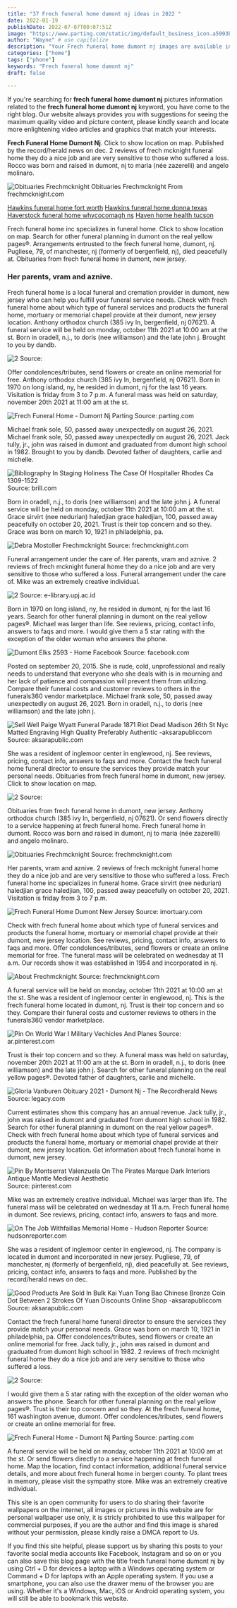 ```yaml
---
title: "37 Frech funeral home dumont nj ideas in 2022 "
date: 2022-01-19
publishDate: 2022-07-07T00:07:51Z
image: "https://www.parting.com/static/img/default_business_icon.a5993ba735fe.jpg"
author: "Wayne" # use capitalize
description: "Your Frech funeral home dumont nj images are available in this site. Frech funeral home dumont nj are a topic that is being searched for and liked by netizens today. You can Find and Download the Frech funeral home dumont nj files here. Find and Download all royalty-free photos and vectors."
categories: ["home"]
tags: ["phone"]
keywords: "Frech funeral home dumont nj"
draft: false

---
```


If you're searching for **frech funeral home dumont nj** pictures information related to the **frech funeral home dumont nj** keyword, you have come to the right  blog.  Our website always  provides you with  suggestions  for seeing  the maximum  quality video and picture  content, please kindly search and locate more enlightening video articles and graphics  that match your interests.

**Frech Funeral Home Dumont Nj**. Click to show location on map. Published by the record/herald news on dec. 2 reviews of frech mcknight funeral home they do a nice job and are very sensitive to those who suffered a loss. Rocco was born and raised in dumont, nj to maria (née zazerelli) and angelo molinaro.

![Obituaries Frechmcknight](https://i1.wp.com/frechmcknight.com/wp-content/uploads/2019/04/cropped-lilyIcon2.jpg?fit=512%2C512&amp;ssl=1 "Obituaries Frechmcknight")
Obituaries Frechmcknight From frechmcknight.com

[Hawkins funeral home fort worth](/hawkins-funeral-home-fort-worth/)
[Hawkins funeral home donna texas](/hawkins-funeral-home-donna-texas/)
[Haverstock funeral home whycocomagh ns](/haverstock-funeral-home-whycocomagh-ns/)
[Haven home health tucson](/haven-home-health-tucson/)

Frech funeral home inc specializes in funeral home. Click to show location on map. Search for other funeral planning in dumont on the real yellow pages®. Arrangements entrusted to the frech funeral home, dumont, nj. Pugliese, 79, of manchester, nj (formerly of bergenfield, nj), died peacefully at. Obituaries from frech funeral home in dumont, new jersey.

### Her parents, vram and aznive.

Frech funeral home is a local funeral and cremation provider in dumont, new jersey who can help you fulfill your funeral service needs. Check with frech funeral home about which type of funeral services and products the funeral home, mortuary or memorial chapel provide at their dumont, new jersey location. Anthony orthodox church (385 ivy ln, bergenfield, nj 07621). A funeral service will be held on monday, october 11th 2021 at 10:00 am at the st. Born in oradell, n.j., to doris (nee williamson) and the late john j. Brought to you by dandb.


![2](p25Q0Kc2_V-s1M "2")
Source: 

Offer condolences/tributes, send flowers or create an online memorial for free. Anthony orthodox church (385 ivy ln, bergenfield, nj 07621). Born in 1970 on long island, ny, he resided in dumont, nj for the last 16 years. Visitation is friday from 3 to 7 p.m. A funeral mass was held on saturday, november 20th 2021 at 11:00 am at the st.

![Frech Funeral Home - Dumont Nj Parting](https://parting.s3.amazonaws.com/cache/a9/cf/a9cfbdbdba00e4f243c3d25821e34c9b.jpg "Frech Funeral Home - Dumont Nj Parting")
Source: parting.com

Michael frank sole, 50, passed away unexpectedly on august 26, 2021. Michael frank sole, 50, passed away unexpectedly on august 26, 2021. Jack tully, jr., john was raised in dumont and graduated from dumont high school in 1982. Brought to you by dandb. Devoted father of daughters, carlie and michelle.

![Bibliography In Staging Holiness The Case Of Hospitaller Rhodes Ca 1309-1522](https://brill.com/cover/covers/9789004444225.jpg "Bibliography In Staging Holiness The Case Of Hospitaller Rhodes Ca 1309-1522")
Source: brill.com

Born in oradell, n.j., to doris (nee williamson) and the late john j. A funeral service will be held on monday, october 11th 2021 at 10:00 am at the st. Grace sirvirt (nee nedurian) haledjian grace haledjian, 100, passed away peacefully on october 20, 2021. Trust is their top concern and so they. Grace was born on march 10, 1921 in philadelphia, pa.

![Debra Mostoller Frechmcknight](https://i0.wp.com/frechmcknight.com/wp-content/uploads/2021/03/MOSTOLLER.png?fit=1080%2C1512&amp;ssl=1 "Debra Mostoller Frechmcknight")
Source: frechmcknight.com

Funeral arrangement under the care of. Her parents, vram and aznive. 2 reviews of frech mcknight funeral home they do a nice job and are very sensitive to those who suffered a loss. Funeral arrangement under the care of. Mike was an extremely creative individual.

![2](ogxw0mJ-pwsWqM "2")
Source: e-library.upj.ac.id

Born in 1970 on long island, ny, he resided in dumont, nj for the last 16 years. Search for other funeral planning in dumont on the real yellow pages®. Michael was larger than life. See reviews, pricing, contact info, answers to faqs and more. I would give them a 5 star rating with the exception of the older woman who answers the phone.

![Dumont Elks 2593 - Home Facebook](https://lookaside.fbsbx.com/lookaside/crawler/media/?media_id=113413773350347 "Dumont Elks 2593 - Home Facebook")
Source: facebook.com

Posted on september 20, 2015. She is rude, cold, unprofessional and really needs to understand that everyone who she deals with is in mourning and her lack of patience and compassion will prevent them from utilizing. Compare their funeral costs and customer reviews to others in the funerals360 vendor marketplace. Michael frank sole, 50, passed away unexpectedly on august 26, 2021. Born in oradell, n.j., to doris (nee williamson) and the late john j.

![Sell Well Paige Wyatt Funeral Parade 1871 Riot Dead Madison 26th St Nyc Matted Engraving High Quality Preferably Authentic -aksarapubliccom](https://i.ebayimg.com/images/g/ZPgAAOSwLs5XKNHd/s-l300.jpg "Sell Well Paige Wyatt Funeral Parade 1871 Riot Dead Madison 26th St Nyc Matted Engraving High Quality Preferably Authentic -aksarapubliccom")
Source: aksarapublic.com

She was a resident of inglemoor center in englewood, nj. See reviews, pricing, contact info, answers to faqs and more. Contact the frech funeral home funeral director to ensure the services they provide match your personal needs. Obituaries from frech funeral home in dumont, new jersey. Click to show location on map.

![2](p25Q0Kc2_V-s1M "2")
Source: 

Obituaries from frech funeral home in dumont, new jersey. Anthony orthodox church (385 ivy ln, bergenfield, nj 07621). Or send flowers directly to a service happening at frech funeral home. Frech funeral home in dumont. Rocco was born and raised in dumont, nj to maria (née zazerelli) and angelo molinaro.

![Obituaries Frechmcknight](https://i1.wp.com/frechmcknight.com/wp-content/uploads/2019/04/cropped-lilyIcon2.jpg?fit=512%2C512&amp;ssl=1 "Obituaries Frechmcknight")
Source: frechmcknight.com

Her parents, vram and aznive. 2 reviews of frech mcknight funeral home they do a nice job and are very sensitive to those who suffered a loss. Frech funeral home inc specializes in funeral home. Grace sirvirt (nee nedurian) haledjian grace haledjian, 100, passed away peacefully on october 20, 2021. Visitation is friday from 3 to 7 p.m.

![Frech Funeral Home Dumont New Jersey](https://www.imortuary.com/images/ph-images/14.jpg "Frech Funeral Home Dumont New Jersey")
Source: imortuary.com

Check with frech funeral home about which type of funeral services and products the funeral home, mortuary or memorial chapel provide at their dumont, new jersey location. See reviews, pricing, contact info, answers to faqs and more. Offer condolences/tributes, send flowers or create an online memorial for free. The funeral mass will be celebrated on wednesday at 11 a.m. Our records show it was established in 1954 and incorporated in nj.

![About Frechmcknight](https://i0.wp.com/frechmcknight.com/wp-content/uploads/2019/01/about_intro.jpg?fit=1400%2C933&amp;ssl=1 "About Frechmcknight")
Source: frechmcknight.com

A funeral service will be held on monday, october 11th 2021 at 10:00 am at the st. She was a resident of inglemoor center in englewood, nj. This is the frech funeral home located in dumont, nj. Trust is their top concern and so they. Compare their funeral costs and customer reviews to others in the funerals360 vendor marketplace.

![Pin On World War I Military Vechicles And Planes](https://i.pinimg.com/originals/0f/5c/4b/0f5c4b52ce069880909b0086c5d672c8.jpg "Pin On World War I Military Vechicles And Planes")
Source: ar.pinterest.com

Trust is their top concern and so they. A funeral mass was held on saturday, november 20th 2021 at 11:00 am at the st. Born in oradell, n.j., to doris (nee williamson) and the late john j. Search for other funeral planning on the real yellow pages®. Devoted father of daughters, carlie and michelle.

![Gloria Vanburen Obituary 2021 - Dumont Nj - The Recordherald News](https://cache.legacy.net/legacy/images/cobrands/northjersey/photos/BER096209-1_20210708.jpgx?w=600&amp;h=400 "Gloria Vanburen Obituary 2021 - Dumont Nj - The Recordherald News")
Source: legacy.com

Current estimates show this company has an annual revenue. Jack tully, jr., john was raised in dumont and graduated from dumont high school in 1982. Search for other funeral planning in dumont on the real yellow pages®. Check with frech funeral home about which type of funeral services and products the funeral home, mortuary or memorial chapel provide at their dumont, new jersey location. Get information about frech funeral home in dumont, new jersey.

![Pin By Montserrat Valenzuela On The Pirates Marque Dark Interiors Antique Mantle Medieval Aesthetic](https://i.pinimg.com/originals/2b/28/af/2b28af21e9c8b62d10a735d8caa22d34.jpg "Pin By Montserrat Valenzuela On The Pirates Marque Dark Interiors Antique Mantle Medieval Aesthetic")
Source: pinterest.com

Mike was an extremely creative individual. Michael was larger than life. The funeral mass will be celebrated on wednesday at 11 a.m. Frech funeral home in dumont. See reviews, pricing, contact info, answers to faqs and more.

![On The Job Withfaillas Memorial Home - Hudson Reporter](https://cdn.centraljersey.com/wp-content/uploads/sites/15/2018/08/1UZL_Failla_IMG_5840.jpg "On The Job Withfaillas Memorial Home - Hudson Reporter")
Source: hudsonreporter.com

She was a resident of inglemoor center in englewood, nj. The company is located in dumont and incorporated in new jersey. Pugliese, 79, of manchester, nj (formerly of bergenfield, nj), died peacefully at. See reviews, pricing, contact info, answers to faqs and more. Published by the record/herald news on dec.

![Good Products Are Sold In Bulk Kai Yuan Tong Bao Chinese Bronze Coin Dot Between 2 Strokes Of Yuan Discounts Online Shop -aksarapubliccom](https://i.ebayimg.com/images/g/uIMAAOSwx2VZe6pl/s-l300.jpg "Good Products Are Sold In Bulk Kai Yuan Tong Bao Chinese Bronze Coin Dot Between 2 Strokes Of Yuan Discounts Online Shop -aksarapubliccom")
Source: aksarapublic.com

Contact the frech funeral home funeral director to ensure the services they provide match your personal needs. Grace was born on march 10, 1921 in philadelphia, pa. Offer condolences/tributes, send flowers or create an online memorial for free. Jack tully, jr., john was raised in dumont and graduated from dumont high school in 1982. 2 reviews of frech mcknight funeral home they do a nice job and are very sensitive to those who suffered a loss.

![2](B-SLOKflq0-BdM "2")
Source: 

I would give them a 5 star rating with the exception of the older woman who answers the phone. Search for other funeral planning on the real yellow pages®. Trust is their top concern and so they. At the frech funeral home, 161 washington avenue, dumont. Offer condolences/tributes, send flowers or create an online memorial for free.

![Frech Funeral Home - Dumont Nj Parting](https://www.parting.com/static/img/default_business_icon.a5993ba735fe.jpg "Frech Funeral Home - Dumont Nj Parting")
Source: parting.com

A funeral service will be held on monday, october 11th 2021 at 10:00 am at the st. Or send flowers directly to a service happening at frech funeral home. Map the location, find contact information, additional funeral service details, and more about frech funeral home in bergen county. To plant trees in memory, please visit the sympathy store. Mike was an extremely creative individual.

This site is an open community for users to do sharing their favorite wallpapers on the internet, all images or pictures in this website are for personal wallpaper use only, it is stricly prohibited to use this wallpaper for commercial purposes, if you are the author and find this image is shared without your permission, please kindly raise a DMCA report to Us.

If you find this site helpful, please support us by sharing this posts to your favorite social media accounts like Facebook, Instagram and so on or you can also save this blog page with the title frech funeral home dumont nj by using Ctrl + D for devices a laptop with a Windows operating system or Command + D for laptops with an Apple operating system. If you use a smartphone, you can also use the drawer menu of the browser you are using. Whether it's a Windows, Mac, iOS or Android operating system, you will still be able to bookmark this website.
